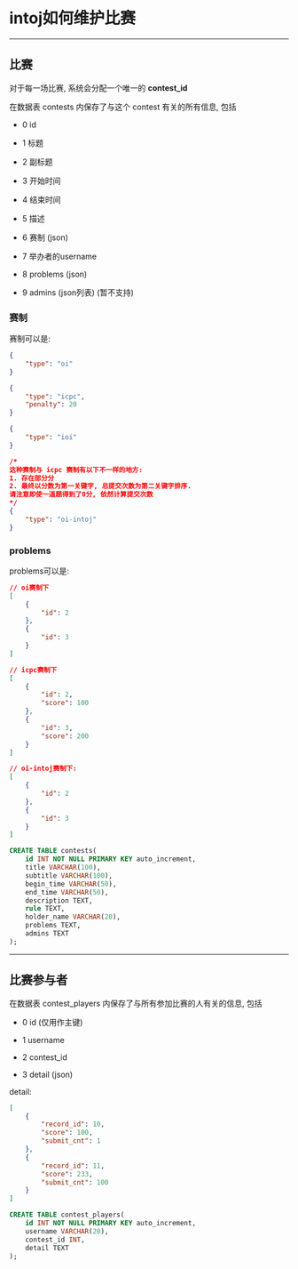 # intoj如何维护比赛

---

## 比赛

对于每一场比赛, 系统会分配一个唯一的 **contest_id**

在数据表 contests 内保存了与这个 contest 有关的所有信息, 包括

- 0 id

- 1 标题

- 2 副标题

- 3 开始时间

- 4 结束时间

- 5 描述

- 6 赛制 (json)

- 7 举办者的username

- 8 problems (json)

- 9 admins (json列表) (暂不支持)

### 赛制

赛制可以是:

```json
{
	"type": "oi"
}
```
```json
{
	"type": "icpc",
	"penalty": 20
}
```
```json
{
	"type": "ioi"
}
```
```json
/*
这种赛制与 icpc 赛制有以下不一样的地方:
1. 存在部分分
2. 最终以分数为第一关键字, 总提交次数为第二关键字排序.
请注意即使一道题得到了0分, 依然计算提交次数
*/
{
	"type": "oi-intoj"
}
```

### problems

problems可以是:

```json
// oi赛制下
[
	{
		"id": 2
	},
	{
		"id": 3
	}
]
```
```json
// icpc赛制下
[
	{
		"id": 2,
		"score": 100
	},
	{
		"id": 3,
		"score": 200
	}
]
```
```json
// oi-intoj赛制下:
[
	{
		"id": 2
	},
	{
		"id": 3
	}
]
```

```sql
CREATE TABLE contests(
	id INT NOT NULL PRIMARY KEY auto_increment,
	title VARCHAR(100),
	subtitle VARCHAR(100),
	begin_time VARCHAR(50),
	end_time VARCHAR(50),
	description TEXT,
	rule TEXT,
	holder_name VARCHAR(20),
	problems TEXT,
	admins TEXT
);
```

---

## 比赛参与者

在数据表 contest_players 内保存了与所有参加比赛的人有关的信息, 包括

- 0 id (仅用作主键)

- 1 username

- 2 contest_id

- 3 detail (json)

detail:

```json
[
	{
		"record_id": 10,
		"score": 100,
		"submit_cnt": 1
	},
	{
		"record_id": 11,
		"score": 233,
		"submit_cnt": 100
	}
]
```

```sql
CREATE TABLE contest_players(
	id INT NOT NULL PRIMARY KEY auto_increment,
	username VARCHAR(20),
	contest_id INT,
	detail TEXT
);
```
